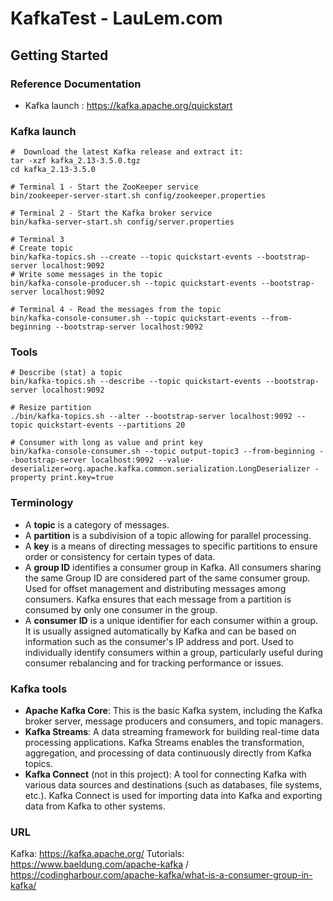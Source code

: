 # KafkaTest - LauLem.com

## Getting Started

### Reference Documentation
* Kafka launch : https://kafka.apache.org/quickstart

### Kafka launch
```
#  Download the latest Kafka release and extract it:
tar -xzf kafka_2.13-3.5.0.tgz
cd kafka_2.13-3.5.0

# Terminal 1 - Start the ZooKeeper service
bin/zookeeper-server-start.sh config/zookeeper.properties

# Terminal 2 - Start the Kafka broker service
bin/kafka-server-start.sh config/server.properties

# Terminal 3
# Create topic
bin/kafka-topics.sh --create --topic quickstart-events --bootstrap-server localhost:9092
# Write some messages in the topic
bin/kafka-console-producer.sh --topic quickstart-events --bootstrap-server localhost:9092

# Terminal 4 - Read the messages from the topic
bin/kafka-console-consumer.sh --topic quickstart-events --from-beginning --bootstrap-server localhost:9092
```

### Tools
```
# Describe (stat) a topic
bin/kafka-topics.sh --describe --topic quickstart-events --bootstrap-server localhost:9092

# Resize partition
./bin/kafka-topics.sh --alter --bootstrap-server localhost:9092 --topic quickstart-events --partitions 20

# Consumer with long as value and print key
bin/kafka-console-consumer.sh --topic output-topic3 --from-beginning --bootstrap-server localhost:9092 --value-deserializer=org.apache.kafka.common.serialization.LongDeserializer -property print.key=true
```

### Terminology
- A **topic** is a category of messages.
- A **partition** is a subdivision of a topic allowing for parallel processing.
- A **key** is a means of directing messages to specific partitions to ensure order or consistency for certain types of data.
- A **group ID** identifies a consumer group in Kafka. All consumers sharing the same Group ID are considered part of the same consumer group. Used for offset management and distributing messages among consumers. Kafka ensures that each message from a partition is consumed by only one consumer in the group.
- A **consumer ID** is a unique identifier for each consumer within a group. It is usually assigned automatically by Kafka and can be based on information such as the consumer's IP address and port. Used to individually identify consumers within a group, particularly useful during consumer rebalancing and for tracking performance or issues.

### Kafka tools
- **Apache Kafka Core**: This is the basic Kafka system, including the Kafka broker server, message producers and consumers, and topic managers.
- **Kafka Streams**: A data streaming framework for building real-time data processing applications. Kafka Streams enables the transformation, aggregation, and processing of data continuously directly from Kafka topics.
- **Kafka Connect** (not in this project): A tool for connecting Kafka with various data sources and destinations (such as databases, file systems, etc.). Kafka Connect is used for importing data into Kafka and exporting data from Kafka to other systems.

### URL
Kafka: https://kafka.apache.org/
Tutorials: https://www.baeldung.com/apache-kafka / https://codingharbour.com/apache-kafka/what-is-a-consumer-group-in-kafka/
